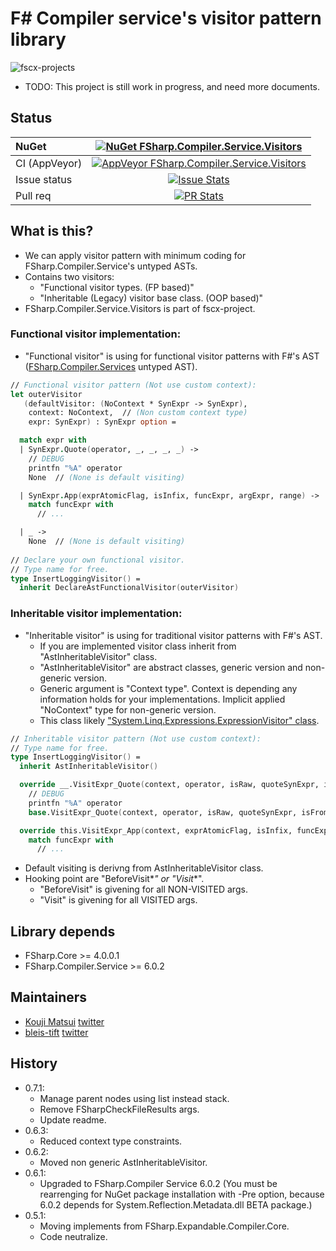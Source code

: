 # F# Compiler service's visitor pattern library

![fscx-projects](https://raw.githubusercontent.com/fscx-projects/fscx/master/docs/files/img/fscx_128.png)

* TODO: This project is still work in progress, and need more documents.

## Status

| NuGet | [![NuGet FSharp.Compiler.Service.Visitors](https://img.shields.io/nuget/v/FSharp.Compiler.Service.Visitors.svg?style=flat)](https://www.nuget.org/packages/FSharp.Compiler.Service.Visitors) |
|:----|:----:|
| CI (AppVeyor) | [![AppVeyor FSharp.Compiler.Service.Visitors](https://img.shields.io/appveyor/ci/kekyo/fsharp-compiler-service-visitors/master.svg)](https://ci.appveyor.com/project/kekyo/fsharp-compiler-service-visitors) |
| Issue status | [![Issue Stats](http://issuestats.com/github/fscx-projects/FSharp.Compiler.Service.Visitors/badge/issue)](http://issuestats.com/github/fscx-projects/FSharp.Compiler.Service.Visitors) |
| Pull req | [![PR Stats](http://issuestats.com/github/fscx-projects/FSharp.Compiler.Service.Visitors/badge/pr)](http://issuestats.com/github/fscx-projects/FSharp.Compiler.Service.Visitors) |

## What is this?

* We can apply visitor pattern with minimum coding for FSharp.Compiler.Service's untyped ASTs.
* Contains two visitors:
  * "Functional visitor types. (FP based)"
  * "Inheritable (Legacy) visitor base class. (OOP based)"
* FSharp.Compiler.Service.Visitors is part of fscx-project.

### Functional visitor implementation:

* "Functional visitor" is using for functional visitor patterns with F#'s AST ([FSharp.Compiler.Services](http://fsharp.github.io/FSharp.Compiler.Service/) untyped AST).
  
```fsharp
// Functional visitor pattern (Not use custom context):
let outerVisitor
   (defaultVisitor: (NoContext * SynExpr -> SynExpr),
    context: NoContext,  // (Non custom context type)
    expr: SynExpr) : SynExpr option =

  match expr with
  | SynExpr.Quote(operator, _, _, _, _) ->
    // DEBUG
    printfn "%A" operator
    None  // (None is default visiting)

  | SynExpr.App(exprAtomicFlag, isInfix, funcExpr, argExpr, range) ->
    match funcExpr with
      // ...

  | _ ->
    None  // (None is default visiting)
 
// Declare your own functional visitor.
// Type name for free.
type InsertLoggingVisitor() =
  inherit DeclareAstFunctionalVisitor(outerVisitor)
```
  
### Inheritable visitor implementation:

* "Inheritable visitor" is using for traditional visitor patterns with F#'s AST.
  * If you are implemented visitor class inherit from "AstInheritableVisitor" class.
  * "AstInheritableVisitor" are abstract classes, generic version and non-generic version.
  * Generic argument is "Context type". Context is depending any information holds for your implementations. Implicit applied "NoContext" type for non-generic version.
  * This class likely ["System.Linq.Expressions.ExpressionVisitor" class](https://msdn.microsoft.com/en-us/library/system.linq.expressions.expressionvisitor(v=vs.110).aspx).
  
```fsharp
// Inheritable visitor pattern (Not use custom context):
// Type name for free.
type InsertLoggingVisitor() =
  inherit AstInheritableVisitor()

  override __.VisitExpr_Quote(context, operator, isRaw, quoteSynExpr, isFromQueryExpression, range) =
    // DEBUG
    printfn "%A" operator
    base.VisitExpr_Quote(context, operator, isRaw, quoteSynExpr, isFromQueryExpression, range)

  override this.VisitExpr_App(context, exprAtomicFlag, isInfix, funcExpr, argExpr, range) =
    match funcExpr with
      // ...
```

* Default visiting is derivng from AstInheritableVisitor class.
* Hooking point are "BeforeVisit*_*" or "Visit*_*".
  * "BeforeVisit" is givening for all NON-VISITED args.
  * "Visit" is givening for all VISITED args.
  
## Library depends

* FSharp.Core >= 4.0.0.1
* FSharp.Compiler.Service >= 6.0.2

## Maintainers

- [Kouji Matsui](https://github.com/kekyo) [twitter](https://twitter.com/kekyo2)
- [bleis-tift](https://github.com/bleis-tift) [twitter](https://twitter.com/bleis)

## History
* 0.7.1:
  * Manage parent nodes using list instead stack.
  * Remove FSharpCheckFileResults args.
  * Update readme.
* 0.6.3:
  * Reduced context type constraints.
* 0.6.2:
  * Moved non generic AstInheritableVisitor.
* 0.6.1:
  * Upgraded to FSharp.Compiler Service 6.0.2 (You must be rearrenging for NuGet package installation with -Pre option, because 6.0.2 depends for System.Reflection.Metadata.dll BETA package.)
* 0.5.1:
  * Moving implements from FSharp.Expandable.Compiler.Core.
  * Code neutralize.
